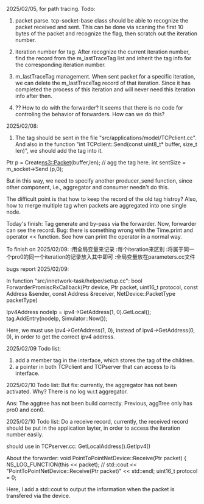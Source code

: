 2025/02/05, for path tracing.
Todo:
1. packet parse.
tcp-socket-base class should be able to recognize the packet received and sent. This can be done via scaning the first 10 bytes of the packet and recognize the flag, then scratch out the iteration number.

2. iteration number for tag.
After recognize the current iteration number, find the record from the m_lastTraceTag list and inherit the tag info for the corresponding iteration number.

3. m_lastTraceTag management.
When sent packet for a specific iteration, we can delete the m_lastTraceTag record of that iteration. Since it has completed the process of this iteration and will never need this iteration info after then.

4. ?? How to do with the forwarder?
It seems that there is no code for controling the behavior of forwarders. How can we do this?


2025/02/08:
1. The tag should be sent in the file "src/applications/model/TCPclient.cc". And also in the function "int
TCPclient::Send(const uint8_t* buffer, size_t len)", we should add the tag into it.

  Ptr<Packet> p = Create<ns3::Packet>(buffer,len);
  // agg the tag here.
  int sentSize = m_socket->Send (p,0);

But in this way, we need to specify another producer_send function, since other component, i.e., aggregator and consumer needn't do this.

The difficult point is that how to keep the record of the old tag histroy?
Also, how to merge multiple tag when packets are aggregated into one single node.

Today's finish:
Tag generate and by-pass via the forwarder.
Now, forwarder can see the record.
Bug: there is something wrong with the Time.print and operator << function. See how can print the operator in a normal way.

To finish on 2025/02/09:
:用全局变量来记录
:每个iteration来区别
:将属于同一个pro0的同一个iteration的记录放入其中即可
:全局变量放在parameters.cc文件

bugs report 2025/02/09:

In function "src/innetwork-task/helper/setup.cc":
bool ForwarderPromiscRxCallback(Ptr<NetDevice> device, Ptr<const Packet> packet,
                                uint16_t protocol, const Address &sender,
                                const Address &receiver, NetDevice::PacketType packetType)

Ipv4Address nodeIp = ipv4->GetAddress(1, 0).GetLocal();
            tag.AddEntry(nodeIp, Simulator::Now());

Here, we must use ipv4->GetAddress(1, 0), instead of ipv4->GetAddress(0, 0), in order to get the correct ipv4 address.

2025/02/09 Todo list:
1. add a member tag in the interface, which stores the tag of the children. 
2. a pointer in both TCPclient and TCPserver that can access to its interface.


2025/02/10 Todo list:
But fix:
currently, the aggregator has not been activated. Why?
There is no log w.r.t aggregator.

Ans:
The aggtree has not been build correctly. Previous, aggTree only has pro0 and con0.

2025/02/10 Todo list:
Do a receive record, currently, the received record should be put in the application layter, in order to access the iteration number easily.

should use in TCPserver.cc:
GetLocalAddress().GetIpv4()

About the forwarder:
void
PointToPointNetDevice::Receive(Ptr<Packet> packet)
{
    NS_LOG_FUNCTION(this << packet);
    // std::cout << "PointToPointNetDevice::Receive(Ptr<Packet> packet)" << std::endl;
    uint16_t protocol = 0;

Here, I add a std::cout to output the information when the packet is transfered via the device.